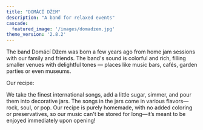 ```yaml
---
title: "DOMÁCÍ DŽEM"
description: "A band for relaxed events"
cascade:
  featured_image: '/images/domadzem.jpg'
theme_version: '2.8.2'
---
```


The band Domácí Džem was born a few years ago from home jam sessions with our family and friends. The band's sound is colorful and rich, filling smaller venues with delightful tones — places like music bars, cafés, garden parties or even museums.

Our recipe:  

We take the finest international songs, add a little sugar, simmer, and pour them into decorative jars. The songs in the jars come in various flavors—rock, soul, or pop. Our recipe is purely homemade, with no added coloring or preservatives, so our music can't be stored for long—it’s meant to be enjoyed immediately upon opening! 
